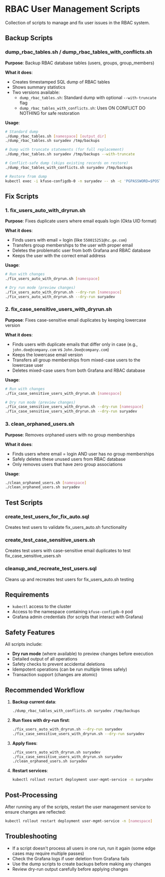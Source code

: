# RBAC User Management Scripts

Collection of scripts to manage and fix user issues in the RBAC system.

## Backup Scripts

### dump_rbac_tables.sh / dump_rbac_tables_with_conflicts.sh
**Purpose**: Backup RBAC database tables (users, groups, group_members)

**What it does**:
- Creates timestamped SQL dump of RBAC tables
- Shows summary statistics
- Two versions available:
  - `dump_rbac_tables.sh`: Standard dump with optional `--with-truncate` flag
  - `dump_rbac_tables_with_conflicts.sh`: Uses ON CONFLICT DO NOTHING for safe restoration

**Usage**:
```bash
# Standard dump
./dump_rbac_tables.sh [namespace] [output_dir]
./dump_rbac_tables.sh suryadev /tmp/backups

# Dump with truncate statements (for full replacement)
./dump_rbac_tables.sh suryadev /tmp/backups --with-truncate

# Conflict-safe dump (skips existing records on restore)
./dump_rbac_tables_with_conflicts.sh suryadev /tmp/backups

# Restore from dump
kubectl exec -i kfuse-configdb-0 -n suryadev -- sh -c 'PGPASSWORD=$POSTGRES_PASSWORD psql -U postgres -d rbacdb' < /tmp/backups/rbac_dump_suryadev_[timestamp].sql
```

## Fix Scripts

### 1. fix_users_auto_with_dryrun.sh
**Purpose**: Fixes duplicate users where email equals login (Okta UID format)

**What it does**:
- Finds users with email = login (like `550015251@hc.ge.com`)
- Transfers group memberships to the user with proper email
- Deletes the problematic user from both Grafana and RBAC database
- Keeps the user with the correct email address

**Usage**:
```bash
# Run with changes
./fix_users_auto_with_dryrun.sh [namespace]

# Dry run mode (preview changes)
./fix_users_auto_with_dryrun.sh --dry-run [namespace]
./fix_users_auto_with_dryrun.sh --dry-run suryadev
```

### 2. fix_case_sensitive_users_with_dryrun.sh
**Purpose**: Fixes case-sensitive email duplicates by keeping lowercase version

**What it does**:
- Finds users with duplicate emails that differ only in case (e.g., `john.doe@company.com` vs `John.Doe@company.com`)
- Keeps the lowercase email version
- Transfers all group memberships from mixed-case users to the lowercase user
- Deletes mixed-case users from both Grafana and RBAC database

**Usage**:
```bash
# Run with changes
./fix_case_sensitive_users_with_dryrun.sh [namespace]

# Dry run mode (preview changes)
./fix_case_sensitive_users_with_dryrun.sh --dry-run [namespace]
./fix_case_sensitive_users_with_dryrun.sh --dry-run suryadev
```

### 3. clean_orphaned_users.sh
**Purpose**: Removes orphaned users with no group memberships

**What it does**:
- Finds users where email = login AND user has no group memberships
- Safely deletes these unused users from RBAC database
- Only removes users that have zero group associations

**Usage**:
```bash
./clean_orphaned_users.sh [namespace]
./clean_orphaned_users.sh suryadev
```

## Test Scripts

### create_test_users_for_fix_auto.sql
Creates test users to validate fix_users_auto.sh functionality

### create_test_case_sensitive_users.sh
Creates test users with case-sensitive email duplicates to test fix_case_sensitive_users.sh

### cleanup_and_recreate_test_users.sql
Cleans up and recreates test users for fix_users_auto.sh testing

## Requirements

- `kubectl` access to the cluster
- Access to the namespace containing `kfuse-configdb-0` pod
- Grafana admin credentials (for scripts that interact with Grafana)

## Safety Features

All scripts include:
- **Dry run mode** (where available) to preview changes before execution
- Detailed output of all operations
- Safety checks to prevent accidental deletions
- Idempotent operations (can be run multiple times safely)
- Transaction support (changes are atomic)

## Recommended Workflow

1. **Backup current data**:
   ```bash
   ./dump_rbac_tables_with_conflicts.sh suryadev /tmp/backups
   ```

2. **Run fixes with dry-run first**:
   ```bash
   ./fix_users_auto_with_dryrun.sh --dry-run suryadev
   ./fix_case_sensitive_users_with_dryrun.sh --dry-run suryadev
   ```

3. **Apply fixes**:
   ```bash
   ./fix_users_auto_with_dryrun.sh suryadev
   ./fix_case_sensitive_users_with_dryrun.sh suryadev
   ./clean_orphaned_users.sh suryadev
   ```

4. **Restart services**:
   ```bash
   kubectl rollout restart deployment user-mgmt-service -n suryadev
   ```

## Post-Processing

After running any of the scripts, restart the user management service to ensure changes are reflected:

```bash
kubectl rollout restart deployment user-mgmt-service -n [namespace]
```

## Troubleshooting

- If a script doesn't process all users in one run, run it again (some edge cases may require multiple passes)
- Check the Grafana logs if user deletion from Grafana fails
- Use the dump scripts to create backups before making any changes
- Review dry-run output carefully before applying changes